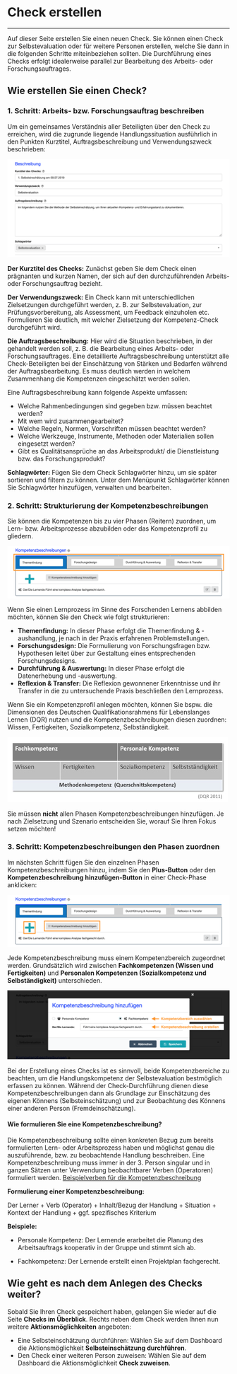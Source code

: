 # Check erstellen
- - -
Auf dieser Seite erstellen Sie einen neuen Check. Sie können einen Check zur Selbstevaluation oder für weitere Personen erstellen, welche Sie dann in die folgenden Schritte miteinbeziehen sollten. Die Durchführung eines Checks erfolgt idealerweise parallel zur Bearbeitung des Arbeits- oder Forschungsauftrages. 

## Wie erstellen Sie einen Check?

### 1. Schritt: Arbeits- bzw. Forschungsauftrag beschreiben
Um ein gemeinsames Verständnis aller Beteiligten über den Check zu erreichen, wird die zugrunde liegende Handlungssituation ausführlich in den Punkten Kurztitel, 
Auftragsbeschreibung und Verwendungszweck beschrieben: 

![Beschreibung der Rahmenbedingungen eines Checks](media/Screen_Checkerstellen_Auftrag.jpg)

**Der Kurztitel des Checks:** Zunächst geben Sie dem Check einen prägnanten und kurzen Namen, der sich auf den durchzuführenden Arbeits- oder Forschungsauftrag bezieht.

**Der Verwendungszweck:** Ein Check kann mit unterschiedlichen Zielsetzungen durchgeführt werden, z. B. zur Selbstevaluation, zur Prüfungsvorbereitung, als 
Assessment, um Feedback einzuholen etc. Formulieren Sie deutlich, mit welcher Zielsetzung der Kompetenz-Check durchgeführt wird.

**Die Auftragsbeschreibung:** Hier wird die Situation beschrieben, in der gehandelt werden soll, z. B. die Bearbeitung eines Arbeits- oder Forschungsauftrages. 
Eine detaillierte Auftragsbeschreibung unterstützt alle Check-Beteiligten bei der Einschätzung von Stärken und Bedarfen während der 
Auftragsbearbeitung. Es muss deutlich werden in welchem Zusammenhang die Kompetenzen eingeschätzt werden sollen.

Eine Auftragsbeschreibung kann folgende Aspekte umfassen:
* Welche Rahmenbedingungen sind gegeben bzw. müssen beachtet werden?
* Mit wem wird zusammengearbeitet? 
* Welche Regeln, Normen, Vorschriften müssen beachtet werden? 
* Welche Werkzeuge, Instrumente, Methoden oder Materialien sollen eingesetzt werden?
* Gibt es Qualitätsansprüche an das Arbeitsprodukt/ die Dienstleistung bzw. das Forschungsprodukt? 

**Schlagwörter:** Fügen Sie dem Check Schlagwörter hinzu, um sie später sortieren und filtern zu können. Unter dem Menüpunkt Schlagwörter können Sie Schlagwörter hinzufügen, verwalten und bearbeiten.

### 2. Schritt: Strukturierung der Kompetenzbeschreibungen
Sie können die Kompetenzen bis zu vier Phasen (Reitern) zuordnen, um Lern- bzw. Arbeitsprozesse abzubilden oder das Kompetenzprofil zu gliedern. 

![Fügen Sie, wie in diesem Beispiel, den Reitern die Lernprozesse des Forschenden Lernens zu.](media/AP_Reiter.png)

Wenn Sie einen Lernprozess im Sinne des Forschenden Lernens abbilden möchten, können Sie den Check wie folgt strukturieren:

* **Themenfindung:** In dieser Phase erfolgt die Themenfindung & -aushandlung, je nach in der Praxis erfahrenen Problemstellungen.
* **Forschungsdesign:** Die Formulierung von Forschungsfragen bzw. Hypothesen leitet über zur Gestaltung eines entsprechenden Forschungsdesigns.
* **Durchführung & Auswertung:** In dieser Phase erfolgt die Datenerhebung und -auswertung.
* **Reflexion & Transfer:** Die Reflexion gewonnener Erkenntnisse und ihr Transfer in die zu untersuchende Praxis beschließen den Lernprozess.

Wenn Sie ein Kompetenzprofil anlegen möchten, können Sie bspw. die Dimensionen des Deutschen Qualifikationsrahmens für Lebenslanges Lernen (DQR) nutzen und die Kompetenzbeschreibungen diesen zuordnen: Wissen, Fertigkeiten, Sozialkompetenz, Selbständigkeit.

![Der Kompetenz-Check orientiert sich an dem Kompetenzverständnis des Deutschen Qualifikationsrahmens für Lebenslanges Lernen (DQR: http://www.dqr.de/index.php)](media/DQR.jpg)

Sie müssen **nicht** allen Phasen Kompetenzbeschreibungen hinzufügen. Je nach Zielsetzung und Szenario entscheiden Sie, worauf Sie Ihren Fokus setzen möchten!

### 3. Schritt: Kompetenzbeschreibungen den Phasen zuordnen
Im nächsten Schritt fügen Sie den einzelnen Phasen Kompetenzbeschreibungen hinzu, indem Sie den **Plus-Button** oder den **Kompetenzbeschreibung hinzufügen-Button** in einer Check-Phase anklicken:

![Fügen Sie Kompetenzbeschreibungen über das Plus-Zeichen oder den Text-Button hinzu](media/AP_Phasen_markiert.jpg)

Jede Kompetenzbeschreibung muss einem Kompetenzbereich zugeordnet werden. Grundsätzlich wird zwischen **Fachkompetenzen (Wissen und Fertigkeiten)** und **Personalen Kompetenzen (Sozialkompetenz und Selbständigkeit)** unterschieden. 

![Auswahl des Kompetenzbereichs und Fomulierung der Kompetenzbeschreibung](media/check-erstellen-kompetenzen.png)

Bei der Erstellung eines Checks ist es sinnvoll, beide Kompetenzbereiche zu beachten, um die Handlungskompetenz 
der Selbstevaluation bestmöglich erfassen zu können.
Während der Check-Durchführung dienen diese Kompetenzbeschreibungen dann als Grundlage zur Einschätzung des eigenen Könnens (Selbsteinschätzung) und zur Beobachtung des Könnens einer anderen Person (Fremdeinschätzung). 

#### Wie formulieren Sie eine Kompetenzbeschreibung?
Die Kompetenzbeschreibung sollte einen konkreten Bezug zum bereits formulierten Lern- oder Arbeitsprozess haben und möglichst genau die auszuführende, bzw. zu beobachtende Handlung beschreiben. 
Eine Kompetenzbeschreibung muss immer in der 3. Person singular und in ganzen Sätzen unter Verwendung beobachtbarer Verben (Operatoren) formuliert werden. <a href="https://fizban05.rz.tu-harburg.de/itbh/kompetenzcheck-hilfe/media/Verben_fuer_Kompetenzbeschreibung.pdf" target="_blank">Beispielverben für die Kompetenzbeschreibung</a>

**Formulierung einer Kompetenzbeschreibung:**

Der Lerner + Verb (Operator) + Inhalt/Bezug der Handlung + Situation + Kontext der Handlung +
ggf. spezifisches Kriterium


  **Beispiele:** 
  
* Personale Kompetenz: Der Lernende erarbeitet die Planung des Arbeitsauftrags
kooperativ in der Gruppe und stimmt sich ab.

* Fachkompetenz: Der Lernende erstellt einen Projektplan fachgerecht.


## Wie geht es nach dem Anlegen des Checks weiter?
Sobald Sie Ihren Check gespeichert haben, gelangen Sie wieder auf die Seite **Checks im Überblick**. 
Rechts neben dem Check werden Ihnen nun weitere **Aktionsmöglichkeiten** angeboten:
* Eine Selbsteinschätzung durchführen: Wählen Sie auf dem Dashboard die Aktionsmöglichkeit **Selbsteinschätzung durchführen**.
* Den Check einer weiteren Person zuweisen: Wählen Sie auf dem Dashboard die Aktionsmöglichkeit **Check zuweisen**.


